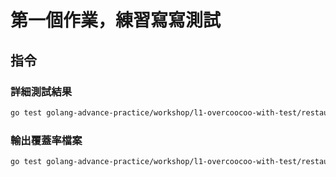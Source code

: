 第一個作業，練習寫寫測試
===

## 指令

### 詳細測試結果
``` bash
go test golang-advance-practice/workshop/l1-overcoocoo-with-test/restaurant -v
```

### 輸出覆蓋率檔案
``` bash
go test golang-advance-practice/workshop/l1-overcoocoo-with-test/restaurant -coverprofile=c.out && go tool cover -html=c.out
```
